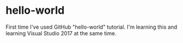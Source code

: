 # hello-world
First time I've used GitHub "hello-world" tutorial.
I'm learning this and learning Visual Studio 2017 at the same time.

